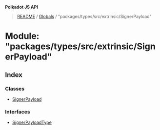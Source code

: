 **Polkadot JS API**

> [README](../README.md) / [Globals](../globals.md) / "packages/types/src/extrinsic/SignerPayload"

# Module: "packages/types/src/extrinsic/SignerPayload"

## Index

### Classes

* [SignerPayload](../classes/_packages_types_src_extrinsic_signerpayload_.signerpayload.md)

### Interfaces

* [SignerPayloadType](../interfaces/_packages_types_src_extrinsic_signerpayload_.signerpayloadtype.md)
